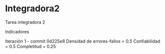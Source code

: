 # Integradora2
Tarea integradora 2

Indicadores

Iteración 1 - commit 0d225e8
   Densidad de errores-fallos = 0.5
   Confiabilidad = 0.5
   Completitud = 0.25

